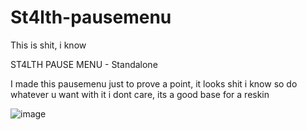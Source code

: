 # St4lth-pausemenu
This is shit, i know

ST4LTH PAUSE MENU - Standalone

I made this pausemenu just to prove a point, it looks shit i know so do whatever u want with it i dont care, its a good base for a reskin 

![image](https://user-images.githubusercontent.com/66903577/189174081-6e6bcfc2-4e20-403d-83c3-5ea86e0c3d1b.png)
